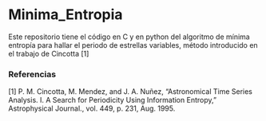 # Minima_Entropia
Este repositorio tiene el código en C y en python del algoritmo de mínima entropía para hallar el periodo de estrellas variables, método introducido en el trabajo de Cincotta [1]

### Referencias
[1] P. M. Cincotta, M. Mendez, and J. A. Nuñez, “Astronomical Time Series Analysis. I. A Search for
Periodicity Using Information Entropy,” Astrophysical Journal., vol. 449, p. 231, Aug. 1995.

